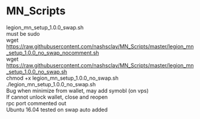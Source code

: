 # MN_Scripts
legion_mn_setup_1.0.0_swap.sh<br />
must be sudo<br />
wget https://raw.githubusercontent.com/nashsclay/MN_Scripts/master/legion_mn_setup_1.0.0_no_swap_nocomment.sh<br />
wget https://raw.githubusercontent.com/nashsclay/MN_Scripts/master/legion_mn_setup_1.0.0_no_swap.sh<br />
chmod +x legion_mn_setup_1.0.0_no_swap.sh<br />
./legion_mn_setup_1.0.0_no_swap.sh<br />
Bug when minimize from wallet, may add symobl (on vps)<br />
If cannot unlock wallet, close and reopen<br />
rpc port commented out<br />
Ubuntu 16.04 tested on
swap auto added

